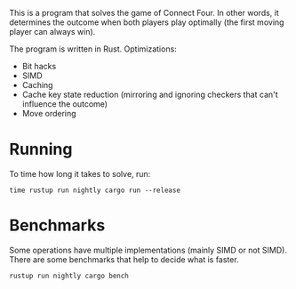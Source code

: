 This is a program that solves the game of Connect Four. In other words, it determines the outcome when both players play optimally (the first moving player can always win).

The program is written in Rust. Optimizations:

- Bit hacks
- SIMD
- Caching
- Cache key state reduction (mirroring and ignoring checkers that can't influence the outcome)
- Move ordering

# Running

To time how long it takes to solve, run:

```
time rustup run nightly cargo run --release
```

# Benchmarks

Some operations have multiple implementations (mainly SIMD or not SIMD). There are some benchmarks that help to decide what is faster.

```
rustup run nightly cargo bench
```